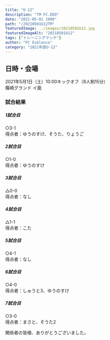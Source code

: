 ```yaml
---
title: "U-12"
description: "TM FC.EDO"
date: "2021-05-01 1000"
path: "/20210501U12TM"
featuredImage: ../images/20210501U12.jpg
featuredImageAlt: "20210501U12"
tags: ["トレーニングマッチ"]
author: "FC Esblanco"
category: "2021年度U-12"
---
```



## 日時・会場

2021年5月1日（土）10:00キックオフ（8人制15分）  
篠崎グランド イ面

### 試合結果

#####  1試合目  
○3-1  
得点者：ゆうのすけ、そうた、りょうご

##### 2試合目  
○1-0  
得点者：ゆうのすけ

##### 3試合目  
△0-0  
得点者：なし

##### 4試合目  
△1-1  
得点者：こた

##### 5試合目
○4-1  
得点者：なし

##### 6試合目  
○4-0    
得点者：しゅうと3、ゆうのすけ

##### 7試合目  
○3-0    
得点者：まさと、そうた2


関係者の皆様、ありがとうございました。
